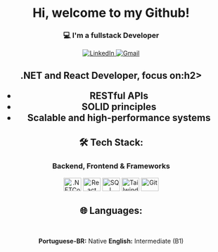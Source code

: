<div align="center">
  <h1>Hi, welcome to my Github!</h1> 
  <h3>💻 I'm a fullstack Developer</h3>
</div>

<div align="center">
  <p>
    <a href="https://www.linkedin.com/in/myrellaggomes/" target="_blank">
      <img src="https://img.shields.io/badge/LinkedIn-0A66C2?style=for-the-badge&logo=linkedin&logoColor=white" alt="LinkedIn"/>
    </a>
    <a href="mailto:myrellagomes832@com" target="_blank">
      <img src="https://img.shields.io/badge/Gmail-EA4335?style=for-the-badge&logo=gmail&logoColor=white" alt="Gmail"/>
    </a>
  </p>
</div>

<div align="center">
  <h2>.NET and React Developer, focus on:h2>
    <ul>
       <li>RESTful APIs</li>
       <li>SOLID principles</li>
       <li>Scalable and high-performance systems</li>
  </ul>
</div>

<div align="center">
  <h2>🛠️ Tech Stack: </h2>
  <h3>Backend, Frontend & Frameworks</h3>
  <p>
  <img alt=".NETCore" height="30" width="40" title="Git" src="https://cdn.jsdelivr.net/gh/devicons/devicon@latest/icons/dotnetcore/dotnetcore-original.svg" />
  <img alt="React" height="30" width="40" title="Git" src="https://cdn.jsdelivr.net/gh/devicons/devicon@latest/icons/react/react-original-wordmark.svg" />
  <img alt="SQL Server" height="30" width="40" title="Git" src="https://cdn.jsdelivr.net/gh/devicons/devicon@latest/icons/microsoftsqlserver/microsoftsqlserver-original-wordmark.svg" />
  <img alt="Tailwind" height="30" width="40" title="Git" src="https://cdn.jsdelivr.net/gh/devicons/devicon@latest/icons/tailwindcss/tailwindcss-original.svg" />
  <img alt="Git" height="30" width="40" title="Git" src="https://cdn.jsdelivr.net/gh/devicons/devicon/icons/git/git-original.svg" />
  </p>
 </div> 

<div align="center">
  <h2>🌐 Languages: </h2>
</br>
  <p>
    <strong>Portuguese-BR:</strong> Native
    <strong>English:</strong> Intermediate (B1)  
  </p>
</div>
</br>
